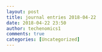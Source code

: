 ```yaml
---
layout: post
title: journal entries 2018-04-22
date: 2018-04-22 23:50
author: techenomics1
comments: true
categories: [Uncategorized]
---
```

